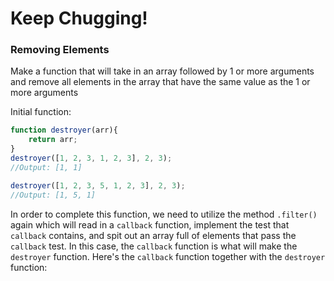 # Keep Chugging!

### Removing Elements
Make a function that will take in an array followed by 1 or more arguments and remove all elements in the array that have the same value as the 1 or more arguments

Initial function:

```Javascript
function destroyer(arr){
	return arr;
}
destroyer([1, 2, 3, 1, 2, 3], 2, 3);
//Output: [1, 1]

destroyer([1, 2, 3, 5, 1, 2, 3], 2, 3);
//Output: [1, 5, 1]
```

In order to complete this function, we need to utilize the method `.filter()` again which will read in a `callback` function, implement the test that `callback` contains, and spit out an array full of elements that pass the `callback` test. In this case, the `callback` function is what will make the `destroyer` function. Here's the `callback` function together with the `destroyer` function: